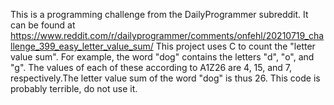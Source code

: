 This is a programming challenge from the DailyProgrammer subreddit.
It can be found at https://www.reddit.com/r/dailyprogrammer/comments/onfehl/20210719_challenge_399_easy_letter_value_sum/
This project uses C to count the "letter value sum". For example, the word "dog" contains the letters "d", "o", and "g". The values of each of these according to A1Z26 are 4, 15, and 7, respectively.The letter value sum of the word "dog" is thus 26.
This code is probably terrible, do not use it.
